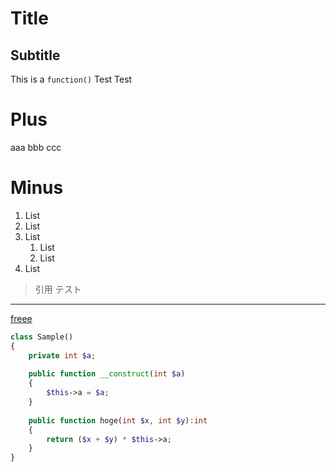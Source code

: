 # Title
## Subtitle
This is a `function()`
Test Test

# Plus
aaa
bbb
ccc

# Minus

1. List
1. List
1. List
    1. List
    1. List
1. List


> 引用
> テスト

---
[freee](https://freee.co.jp)

```php
class Sample()
{
	private int $a;
	
	public function __construct(int $a)
	{
		$this->a = $a;
	}
	
	public function hoge(int $x, int $y):int
	{
		return ($x + $y) * $this->a;
	}
}
```

